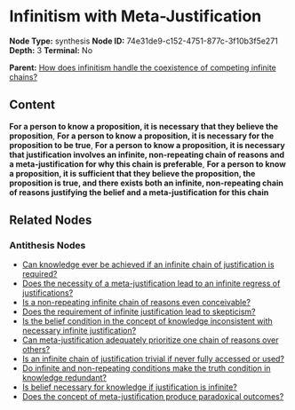 # Infinitism with Meta-Justification

**Node Type:** synthesis
**Node ID:** 74e31de9-c152-4751-877c-3f10b3f5e271
**Depth:** 3
**Terminal:** No

**Parent:** [How does infinitism handle the coexistence of competing infinite chains?](how-does-infinitism-handle-the-coexistence-of-competing-infinite-chains-antithesis-9fae5dc8-ee90-401d-a5a9-e5357d5d5ded.md)

## Content

**For a person to know a proposition, it is necessary that they believe the proposition**, **For a person to know a proposition, it is necessary for the proposition to be true**, **For a person to know a proposition, it is necessary that justification involves an infinite, non-repeating chain of reasons and a meta-justification for why this chain is preferable**, **For a person to know a proposition, it is sufficient that they believe the proposition, the proposition is true, and there exists both an infinite, non-repeating chain of reasons justifying the belief and a meta-justification for this chain**

## Related Nodes

### Antithesis Nodes

- [Can knowledge ever be achieved if an infinite chain of justification is required?](can-knowledge-ever-be-achieved-if-an-infinite-chain-of-justification-is-required-antithesis-85ebc942-195d-494a-8857-1386769d1fa5.md)
- [Does the necessity of a meta-justification lead to an infinite regress of justifications?](does-the-necessity-of-a-meta-justification-lead-to-an-infinite-regress-of-justifications-antithesis-e2fc3f6c-4d48-4615-913f-3e29171770e1.md)
- [Is a non-repeating infinite chain of reasons even conceivable?](is-a-non-repeating-infinite-chain-of-reasons-even-conceivable-antithesis-895a0c83-487b-45d2-8281-a1b3ae4ef4fe.md)
- [Does the requirement of infinite justification lead to skepticism?](does-the-requirement-of-infinite-justification-lead-to-skepticism-antithesis-e7100e0a-ad42-4c6a-b4c7-a78789364485.md)
- [Is the belief condition in the concept of knowledge inconsistent with necessary infinite justification?](is-the-belief-condition-in-the-concept-of-knowledge-inconsistent-with-necessary-infinite-justification-antithesis-a2f84cf8-2f25-4cf9-8780-e65c3344868f.md)
- [Can meta-justification adequately prioritize one chain of reasons over others?](can-meta-justification-adequately-prioritize-one-chain-of-reasons-over-others-antithesis-8c47a852-cbfb-4ce5-acf1-fcc7f622c7b0.md)
- [Is an infinite chain of justification trivial if never fully accessed or used?](is-an-infinite-chain-of-justification-trivial-if-never-fully-accessed-or-used-antithesis-638f7753-859f-4be4-b460-65a4654fc486.md)
- [Do infinite and non-repeating conditions make the truth condition in knowledge redundant?](do-infinite-and-non-repeating-conditions-make-the-truth-condition-in-knowledge-redundant-antithesis-4101787a-5c0f-400a-b961-34c3e6aaac3c.md)
- [Is belief necessary for knowledge if justification is infinite?](is-belief-necessary-for-knowledge-if-justification-is-infinite-antithesis-36f103f3-c438-4a42-884e-09954fa5c2cc.md)
- [Does the concept of meta-justification produce paradoxical outcomes?](does-the-concept-of-meta-justification-produce-paradoxical-outcomes-antithesis-38bc37a3-0798-44a2-bb17-5f90c7603d61.md)
